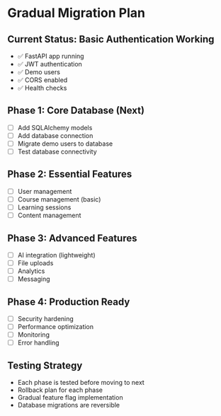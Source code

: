 # Gradual Migration Plan

## Current Status: Basic Authentication Working
- ✅ FastAPI app running
- ✅ JWT authentication
- ✅ Demo users
- ✅ CORS enabled
- ✅ Health checks

## Phase 1: Core Database (Next)
- [ ] Add SQLAlchemy models
- [ ] Add database connection
- [ ] Migrate demo users to database
- [ ] Test database connectivity

## Phase 2: Essential Features
- [ ] User management
- [ ] Course management (basic)
- [ ] Learning sessions
- [ ] Content management

## Phase 3: Advanced Features
- [ ] AI integration (lightweight)
- [ ] File uploads
- [ ] Analytics
- [ ] Messaging

## Phase 4: Production Ready
- [ ] Security hardening
- [ ] Performance optimization
- [ ] Monitoring
- [ ] Error handling

## Testing Strategy
- Each phase is tested before moving to next
- Rollback plan for each phase
- Gradual feature flag implementation
- Database migrations are reversible
